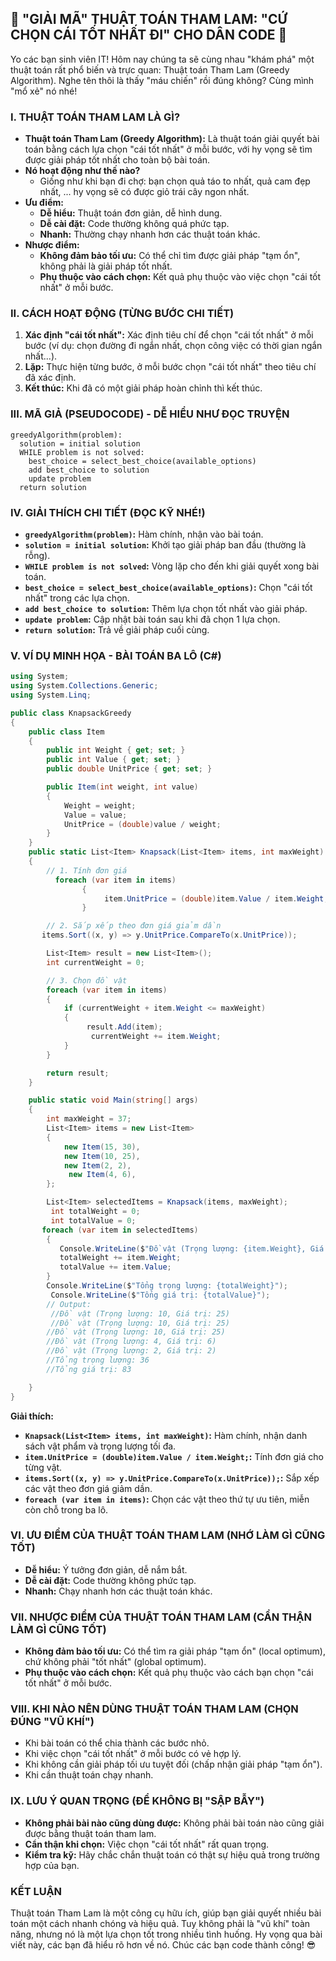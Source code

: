## **🚀 "GIẢI MÃ" THUẬT TOÁN THAM LAM: "CỨ CHỌN CÁI TỐT NHẤT ĐI" CHO DÂN CODE 🚀**

Yo các bạn sinh viên IT! Hôm nay chúng ta sẽ cùng nhau "khám phá" một thuật toán rất phổ biến và trực quan: Thuật toán
Tham Lam (Greedy Algorithm). Nghe tên thôi là thấy "máu chiến" rồi đúng không? Cùng mình "mổ xẻ" nó nhé!

### **I. THUẬT TOÁN THAM LAM LÀ GÌ?**

* **Thuật toán Tham Lam (Greedy Algorithm):** Là thuật toán giải quyết bài toán bằng cách lựa chọn "cái tốt nhất" ở mỗi
  bước, với hy vọng sẽ tìm được giải pháp tốt nhất cho toàn bộ bài toán.
* **Nó hoạt động như thế nào?**
    * Giống như khi bạn đi chợ: bạn chọn quả táo to nhất, quả cam đẹp nhất, ... hy vọng sẽ có được giỏ trái cây ngon
      nhất.
* **Ưu điểm:**
    * **Dễ hiểu:** Thuật toán đơn giản, dễ hình dung.
    * **Dễ cài đặt:** Code thường không quá phức tạp.
    * **Nhanh:** Thường chạy nhanh hơn các thuật toán khác.
* **Nhược điểm:**
    * **Không đảm bảo tối ưu:** Có thể chỉ tìm được giải pháp "tạm ổn", không phải là giải pháp tốt nhất.
    * **Phụ thuộc vào cách chọn:** Kết quả phụ thuộc vào việc chọn "cái tốt nhất" ở mỗi bước.

### **II. CÁCH HOẠT ĐỘNG (TỪNG BƯỚC CHI TIẾT)**

1. **Xác định "cái tốt nhất":** Xác định tiêu chí để chọn "cái tốt nhất" ở mỗi bước (ví dụ: chọn đường đi ngắn nhất,
   chọn công việc có thời gian ngắn nhất...).
2. **Lặp:** Thực hiện từng bước, ở mỗi bước chọn "cái tốt nhất" theo tiêu chí đã xác định.
3. **Kết thúc:** Khi đã có một giải pháp hoàn chỉnh thì kết thúc.

### **III. MÃ GIẢ (PSEUDOCODE) - DỄ HIỂU NHƯ ĐỌC TRUYỆN**

```
greedyAlgorithm(problem):
  solution = initial solution
  WHILE problem is not solved:
    best_choice = select_best_choice(available_options)
    add best_choice to solution
    update problem
  return solution
```

### **IV. GIẢI THÍCH CHI TIẾT (ĐỌC KỸ NHÉ!)**

* **`greedyAlgorithm(problem)`:** Hàm chính, nhận vào bài toán.
* **`solution = initial solution`:** Khởi tạo giải pháp ban đầu (thường là rỗng).
* **`WHILE problem is not solved`:** Vòng lặp cho đến khi giải quyết xong bài toán.
* **`best_choice = select_best_choice(available_options)`:** Chọn "cái tốt nhất" trong các lựa chọn.
* **`add best_choice to solution`:** Thêm lựa chọn tốt nhất vào giải pháp.
* **`update problem`:** Cập nhật bài toán sau khi đã chọn 1 lựa chọn.
* **`return solution`:** Trả về giải pháp cuối cùng.

### **V. VÍ DỤ MINH HỌA - BÀI TOÁN BA LÔ (C#)**

```csharp
using System;
using System.Collections.Generic;
using System.Linq;

public class KnapsackGreedy
{
    public class Item
    {
        public int Weight { get; set; }
        public int Value { get; set; }
        public double UnitPrice { get; set; }

        public Item(int weight, int value)
        {
            Weight = weight;
            Value = value;
            UnitPrice = (double)value / weight;
        }
    }
    public static List<Item> Knapsack(List<Item> items, int maxWeight)
    {
        // 1. Tính đơn giá
          foreach (var item in items)
                {
                     item.UnitPrice = (double)item.Value / item.Weight;
                }

        // 2. Sắp xếp theo đơn giá giảm dần
       items.Sort((x, y) => y.UnitPrice.CompareTo(x.UnitPrice));

        List<Item> result = new List<Item>();
        int currentWeight = 0;

        // 3. Chọn đồ vật
        foreach (var item in items)
        {
            if (currentWeight + item.Weight <= maxWeight)
            {
                 result.Add(item);
                  currentWeight += item.Weight;
            }
        }

        return result;
    }

    public static void Main(string[] args)
    {
        int maxWeight = 37;
        List<Item> items = new List<Item>
        {
            new Item(15, 30),
            new Item(10, 25),
            new Item(2, 2),
             new Item(4, 6),
        };

        List<Item> selectedItems = Knapsack(items, maxWeight);
         int totalWeight = 0;
         int totalValue = 0;
       foreach (var item in selectedItems)
        {
           Console.WriteLine($"Đồ vật (Trọng lượng: {item.Weight}, Giá trị: {item.Value})");
           totalWeight += item.Weight;
           totalValue += item.Value;
        }
        Console.WriteLine($"Tổng trọng lượng: {totalWeight}");
         Console.WriteLine($"Tổng giá trị: {totalValue}");
        // Output:
         //Đồ vật (Trọng lượng: 10, Giá trị: 25)
         //Đồ vật (Trọng lượng: 10, Giá trị: 25)
        //Đồ vật (Trọng lượng: 10, Giá trị: 25)
        //Đồ vật (Trọng lượng: 4, Giá trị: 6)
        //Đồ vật (Trọng lượng: 2, Giá trị: 2)
        //Tổng trọng lượng: 36
        //Tổng giá trị: 83

    }
}
```

**Giải thích:**

* **`Knapsack(List<Item> items, int maxWeight)`:** Hàm chính, nhận danh sách vật phẩm và trọng lượng tối đa.
* **`item.UnitPrice = (double)item.Value / item.Weight;`:** Tính đơn giá cho từng vật.
* **`items.Sort((x, y) => y.UnitPrice.CompareTo(x.UnitPrice));`:** Sắp xếp các vật theo đơn giá giảm dần.
* **`foreach (var item in items)`:** Chọn các vật theo thứ tự ưu tiên, miễn còn chỗ trong ba lô.

### **VI. ƯU ĐIỂM CỦA THUẬT TOÁN THAM LAM (NHỚ LÀM GÌ CŨNG TỐT)**

* **Dễ hiểu:** Ý tưởng đơn giản, dễ nắm bắt.
* **Dễ cài đặt:** Code thường không phức tạp.
* **Nhanh:** Chạy nhanh hơn các thuật toán khác.

### **VII. NHƯỢC ĐIỂM CỦA THUẬT TOÁN THAM LAM (CẨN THẬN LÀM GÌ CŨNG TỐT)**

* **Không đảm bảo tối ưu:** Có thể tìm ra giải pháp "tạm ổn" (local optimum), chứ không phải "tốt nhất" (global
  optimum).
* **Phụ thuộc vào cách chọn:** Kết quả phụ thuộc vào cách bạn chọn "cái tốt nhất" ở mỗi bước.

### **VIII. KHI NÀO NÊN DÙNG THUẬT TOÁN THAM LAM (CHỌN ĐÚNG "VŨ KHÍ")**

* Khi bài toán có thể chia thành các bước nhỏ.
* Khi việc chọn "cái tốt nhất" ở mỗi bước có vẻ hợp lý.
* Khi không cần giải pháp tối ưu tuyệt đối (chấp nhận giải pháp "tạm ổn").
* Khi cần thuật toán chạy nhanh.

### **IX. LƯU Ý QUAN TRỌNG (ĐỂ KHÔNG BỊ "SẬP BẪY")**

* **Không phải bài nào cũng dùng được:** Không phải bài toán nào cũng giải được bằng thuật toán tham lam.
* **Cẩn thận khi chọn:** Việc chọn "cái tốt nhất" rất quan trọng.
* **Kiểm tra kỹ:** Hãy chắc chắn thuật toán có thật sự hiệu quả trong trường hợp của bạn.

### **KẾT LUẬN**

Thuật toán Tham Lam là một công cụ hữu ích, giúp bạn giải quyết nhiều bài toán một cách nhanh chóng và hiệu quả. Tuy
không phải là "vũ khí" toàn năng, nhưng nó là một lựa chọn tốt trong nhiều tình huống. Hy vọng qua bài viết này, các bạn
đã hiểu rõ hơn về nó. Chúc các bạn code thành công! 😎
